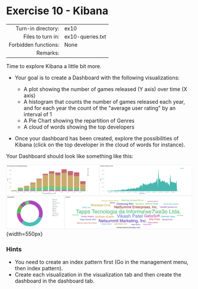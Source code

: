 # Exercise 10 - Kibana

|                         |                    |
| -----------------------:| ------------------ |
|   Turn-in directory:    |  ex10              |
|   Files to turn in:     |  ex10-queries.txt    |
|   Forbidden functions:  |  None              |
|   Remarks:              |                    |


Time to explore Kibana a little bit more.


- Your goal is to create a Dashboard with the following visualizations:
    - A plot showing the number of games released (Y axis) over time (X axis)
    - A histogram that counts the number of games released each year, and for each year the count of the "average user rating" by an interval of 1
    - A Pie Chart showing the repartition of Genres
    - A cloud of words showing the top developers

- Once your dashboard has been created, explore the possibilities of Kibana (click on the top developer in the cloud of words for instance).


Your Dashboard should look like something like this:  


![Dashboard](../assets/dashboard.png){width=550px}

### Hints

- You need to create an index pattern first (Go in the management menu, then index pattern).
- Create each visualization in the visualization tab and then create the dashboard in the dashboard tab.
